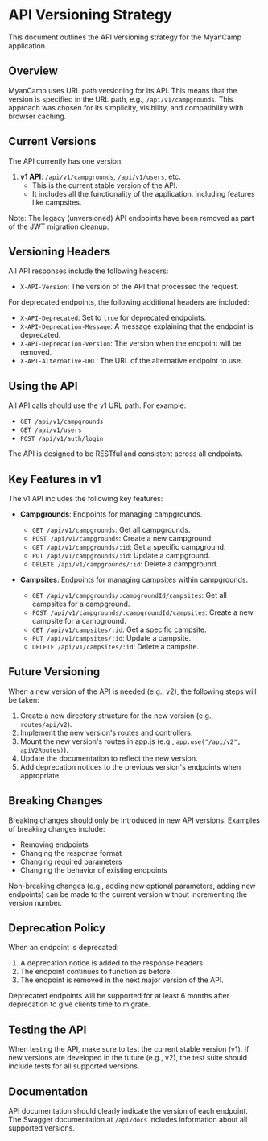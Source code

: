 # API Versioning Strategy

This document outlines the API versioning strategy for the MyanCamp application.

## Overview

MyanCamp uses URL path versioning for its API. This means that the version is specified in the URL path, e.g., `/api/v1/campgrounds`. This approach was chosen for its simplicity, visibility, and compatibility with browser caching.

## Current Versions

The API currently has one version:

1. **v1 API**: `/api/v1/campgrounds`, `/api/v1/users`, etc.
   - This is the current stable version of the API.
   - It includes all the functionality of the application, including features like campsites.

Note: The legacy (unversioned) API endpoints have been removed as part of the JWT migration cleanup.

## Versioning Headers

All API responses include the following headers:

- `X-API-Version`: The version of the API that processed the request.

For deprecated endpoints, the following additional headers are included:

- `X-API-Deprecated`: Set to `true` for deprecated endpoints.
- `X-API-Deprecation-Message`: A message explaining that the endpoint is deprecated.
- `X-API-Deprecation-Version`: The version when the endpoint will be removed.
- `X-API-Alternative-URL`: The URL of the alternative endpoint to use.

## Using the API

All API calls should use the v1 URL path. For example:

- `GET /api/v1/campgrounds`
- `GET /api/v1/users`
- `POST /api/v1/auth/login`

The API is designed to be RESTful and consistent across all endpoints.

## Key Features in v1

The v1 API includes the following key features:

- **Campgrounds**: Endpoints for managing campgrounds.
  - `GET /api/v1/campgrounds`: Get all campgrounds.
  - `POST /api/v1/campgrounds`: Create a new campground.
  - `GET /api/v1/campgrounds/:id`: Get a specific campground.
  - `PUT /api/v1/campgrounds/:id`: Update a campground.
  - `DELETE /api/v1/campgrounds/:id`: Delete a campground.

- **Campsites**: Endpoints for managing campsites within campgrounds.
  - `GET /api/v1/campgrounds/:campgroundId/campsites`: Get all campsites for a campground.
  - `POST /api/v1/campgrounds/:campgroundId/campsites`: Create a new campsite for a campground.
  - `GET /api/v1/campsites/:id`: Get a specific campsite.
  - `PUT /api/v1/campsites/:id`: Update a campsite.
  - `DELETE /api/v1/campsites/:id`: Delete a campsite.

## Future Versioning

When a new version of the API is needed (e.g., v2), the following steps will be taken:

1. Create a new directory structure for the new version (e.g., `routes/api/v2`).
2. Implement the new version's routes and controllers.
3. Mount the new version's routes in app.js (e.g., `app.use("/api/v2", apiV2Routes)`).
4. Update the documentation to reflect the new version.
5. Add deprecation notices to the previous version's endpoints when appropriate.

## Breaking Changes

Breaking changes should only be introduced in new API versions. Examples of breaking changes include:

- Removing endpoints
- Changing the response format
- Changing required parameters
- Changing the behavior of existing endpoints

Non-breaking changes (e.g., adding new optional parameters, adding new endpoints) can be made to the current version without incrementing the version number.

## Deprecation Policy

When an endpoint is deprecated:

1. A deprecation notice is added to the response headers.
2. The endpoint continues to function as before.
3. The endpoint is removed in the next major version of the API.

Deprecated endpoints will be supported for at least 6 months after deprecation to give clients time to migrate.

## Testing the API

When testing the API, make sure to test the current stable version (v1). If new versions are developed in the future (e.g., v2), the test suite should include tests for all supported versions.

## Documentation

API documentation should clearly indicate the version of each endpoint. The Swagger documentation at `/api/docs` includes information about all supported versions.
